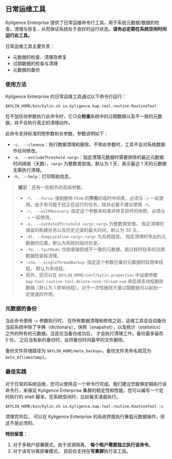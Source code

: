 ## 日常运维工具

Kyligence Enterprise 提供了日常运维命令行工具，用于系统元数据/数据的检查、清理与恢复，从而保证系统处于良好的运行状态。**请务必定期在系统空闲时间运行此工具。**

日常运维工具主要负责：
- 元数据的检查、清理及修复
- 过期数据的检查与清理
- 元数据的备份

### 使用方法

Kyligence Enterprise 的日常运维工具通过以下命令行运行：

```shell
$KYLIN_HOME/bin/kylin.sh io.kyligence.kap.tool.routine.RoutineTool
```

在不加任何参数执行此命令时，它只会**检查**系统中的过期数据以及不一致的元数据，并不会执行真正的清理动作。

此命令支持标准的短参数和长参数，参数说明如下：

- `-c， --cleanup`：执行数据清理和删除。不带此参数时，工具不会对系统数据作任何修改。
- `-e， --excludeThreshold <arg>`：指定清理元数据时需要排除的最近元数据时间阈值（天数），`<arg>` 为整数类型值。默认为 1 天，表示最近 1 天的元数据无需执行清理。
- `-h， --help`：打印帮助信息。

> **提示**：还有一些额外的高级参数。
>
> - `-f， --force`: 强制删除 Hive 的**所有**的临时中间表，必须与 `-c` 一起使用。由于有可能干扰正在运行的任务，除非必要不建议使用 `-f`。
> - `-r， --withRecovery`: 指定这个参数来检查并修复损坏的快照，必须与 `-c` 一起使用。
> - `-o， --outdatedThreshold <arg>`: `<arg>` 为整数类型值， 指定清理时保留的构建任务以及历史记录的最大时间，默认为 30 天。
> - `-dl，--dumpLocation <arg>`: `<arg>` 为系统路径， 指定清理时导出的元数据的位置，默认为系统的临时目录。
> - `-fm，--fastMode`: 仅排查破损或不一致的元数据，跳过耗时较多的过期数据检查和清理。
> - `-stb，--singleThreadBackup`: 指定这个参数在备份元数据时启用单线程， 默认为多线程。
> - 另外，还可以在 `$KYLIN_HOME/conf/kylin.properties` 中设置参数 `kap.tool.routine-tool.delete-task-thread-num` 来启用多线程删除数据（默认为 1 即单线程）。对于一次性删除大量过期数据可以起到一定提速的作用。


### 元数据的备份

当此命令使用 `-c` 参数执行时， 在所有数据清理和修改之前，运维工具会自动备份当前系统中除了字典（dictionary），快照（snapshot），以及统计（statistics）之外的所有的元数据。当且仅当备份成功后， 才会执行清理工作。备份最多留存 5 份， 之后当有新的备份时，会将备份时间最早的文件删除。

备份文件存储路径为 `$KYLIN_HOME/meta_backups`，备份文件夹命名规范为 `meta_${timestamp}`。

### 最佳实践

对于日常的系统运维，您可以使用这一个命令行完成。我们建议您能够定期执行该命令行，来保证 Kyligence Enterprise 集群的稳定性和性能。您可以编写一个定时执行的 shell 脚本，在系统空闲时，比如每天凌晨执行。

```shell
$KYLIN_HOME/bin/kylin.sh io.kyligence.kap.tool.routine.RoutineTool -c
```

清理完毕后， 可以在 Kyligence Enterprise 的系统界面执行重载元数据操作，但这不是必须的。

**特别留意**：

1. 对于多租户部署模式，由于资源隔离， **每个租户需要独立执行该命令**。
2. 对于读写分离部署模式， 目前仅支持在**写集群**执行该工具。

